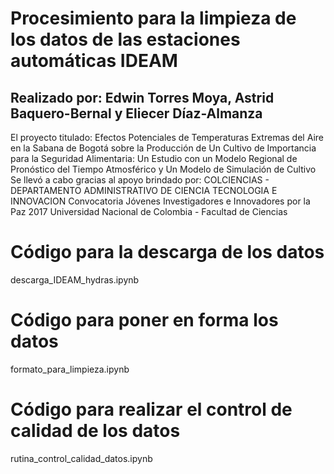 # Procesimiento para la limpieza de los datos de las estaciones automáticas IDEAM
## Realizado por: Edwin Torres Moya, Astrid Baquero-Bernal y Eliecer Díaz-Almanza

El proyecto titulado:
Efectos Potenciales de Temperaturas Extremas del Aire en la Sabana de Bogotá sobre la Producción de Un Cultivo de Importancia para la Seguridad Alimentaria: Un Estudio con un Modelo Regional de Pronóstico del Tiempo Atmosférico y Un Modelo de Simulación de Cultivo
Se llevó a cabo gracias al apoyo brindado por:
COLCIENCIAS - DEPARTAMENTO ADMINISTRATIVO DE CIENCIA TECNOLOGIA E INNOVACION
Convocatoria Jóvenes Investigadores e Innovadores por la Paz 2017
Universidad Nacional de Colombia - Facultad de Ciencias


# Código para la descarga de los datos
descarga_IDEAM_hydras.ipynb

# Código para poner en forma los datos
formato_para_limpieza.ipynb

# Código para realizar el control de calidad de los datos
rutina_control_calidad_datos.ipynb
